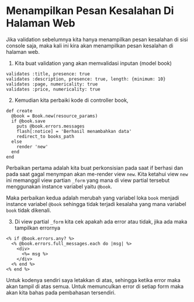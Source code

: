 # Menampilkan Pesan Kesalahan Di Halaman Web

Jika validation sebelumnya kita hanya menampilkan pesan kesalahan di sisi console saja, maka kali ini kira akan menampilkan pesan kesalahan di halaman web.

1. Kita buat validation yang akan memvalidasi inputan (model book)

```
validates :title, presence: true
validates :description, presence: true, length: {minimum: 10}
validates :page, numericality: true
validates :price, numericality: true
```

2. Kemudian kita perbaiki kode di controller book,

```
def create
  @book = Book.new(resource_params)
  if @book.save
    puts @book.errors.messages
    flash[:notice] = 'Berhasil menambahkan data'
    redirect_to books_path
  else
    render 'new'
  end
end
```

Perbaikan pertama adalah kita buat perkonsisian pada saat if berhasi dan pada saat gagal menympan akan me-render view `new`. Kita ketahui view `new` ini memanggil view partian `_form` yang mana di view partial tersebut menggunakan instance variabel yaitu `@book`.

Maka perbaikan kedua adalah merubah yang variabel loka `book` menjadi instance variabel `@book` sehingga tidak terjadi kesalaha yang mana variabel `book` tidak dikenali.

3. Di view partial `_form` kita cek apakah ada error atau tidak, jika ada maka tampilkan errornya

```
<% if @book.errors.any? %>
  <% @book.errors.full_messages.each do |msg| %>
    <div>
      <%= msg %>
    </div>
  <% end %>
<% end %>
```

Untuk kodenya sendiri saya letakkan di atas, sehingga ketika error maka akan tampil di atas semua. Untuk memunculkan error di setiap form maka akan kita bahas pada pembahasan tersendiri.
